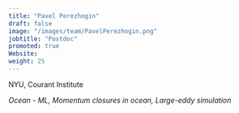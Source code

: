 ```yaml
---
title: "Pavel Perezhogin"
draft: false
image: "/images/team/PavelPerezhogin.png"
jobtitle: "Postdoc"
promoted: true
Website:  
weight: 25
---
```



NYU, Courant Institute

*Ocean -  ML, Momentum closures in ocean, Large-eddy simulation*


